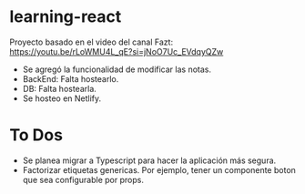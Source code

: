# learning-react
Proyecto basado en el video del canal Fazt: https://youtu.be/rLoWMU4L_qE?si=jNoO7Uc_EVdqyQZw


- Se agregó la funcionalidad de modificar las notas.
- BackEnd: Falta hostearlo.
- DB: Falta hostearla.
- Se hosteo en Netlify.



# To Dos
- Se planea migrar a Typescript para hacer la aplicación
más segura.
- Factorizar etiquetas genericas. Por ejemplo, tener un componente boton que sea 
configurable por props.


